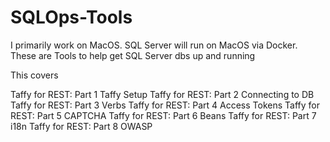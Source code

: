 # SQLOps-Tools
I primarily work on MacOS. SQL Server will run on MacOS via Docker. These are Tools to help get SQL Server dbs up and running

This covers 

Taffy for REST: Part 1 Taffy Setup
Taffy for REST: Part 2 Connecting to DB
Taffy for REST: Part 3 Verbs 
Taffy for REST: Part 4 Access Tokens
Taffy for REST: Part 5 CAPTCHA
Taffy for REST: Part 6 Beans
Taffy for REST: Part 7 i18n
Taffy for REST: Part 8 OWASP



